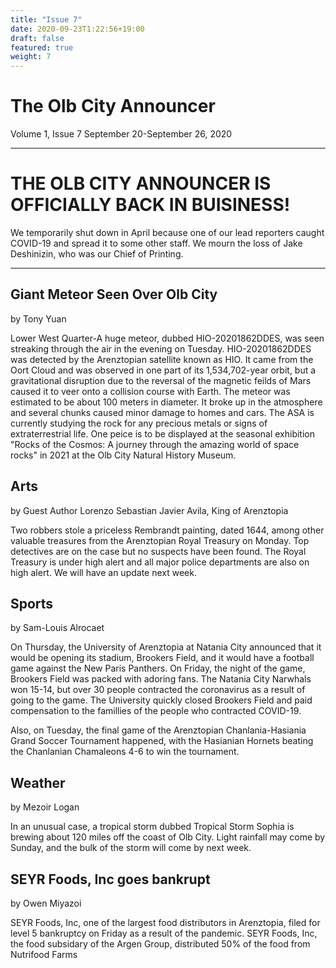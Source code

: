 ```yaml
---
title: "Issue 7"
date: 2020-09-23T1:22:56+19:00
draft: false
featured: true
weight: 7
---
```





# The Olb City Announcer
Volume 1, Issue 7
September 20-September 26, 2020

-----

# THE OLB CITY ANNOUNCER IS OFFICIALLY BACK IN BUISINESS!
We temporarily shut down in April because one of our lead reporters caught COVID-19 and spread it to some other staff. We mourn the loss of Jake Deshinizin, who was our Chief of Printing.

-----

## Giant Meteor Seen Over Olb City
by Tony Yuan    

Lower West Quarter-A huge meteor, dubbed HIO-20201862DDES, was seen streaking through the air in the evening on Tuesday. HIO-20201862DDES was detected by the Arenztopian satellite known as HIO. It came from the Oort Cloud and was observed in one part of its 1,534,702-year orbit, but a gravitational disruption due to the reversal of the magnetic feilds of Mars caused it to veer onto a collision course with Earth. The meteor was estimated to be about 100 meters in diameter. It broke up in the atmosphere and several chunks caused minor damage to homes and cars. The ASA is currently studying the rock for any precious metals or signs of extraterrestrial life. One peice is to be displayed at the seasonal exhibition "Rocks of the Cosmos: A journey through the amazing world of space rocks" in 2021 at the Olb City Natural History Museum.

## Arts
by Guest Author Lorenzo Sebastian Javier Avila, King of Arenztopia

Two robbers stole a priceless Rembrandt painting, dated 1644, among other valuable treasures from the Arenztopian Royal Treasury on Monday. Top detectives are on the case but no suspects have been found. The Royal Treasury is under high alert and all major police departments are also on high alert. We will have an update next week.

## Sports
by Sam-Louis Alrocaet

On Thursday, the University of Arenztopia at Natania City announced that it would be opening its stadium, Brookers Field, and it would have a football game against the New Paris Panthers. On Friday, the night of the game, Brookers Field was packed with adoring fans. The Natania City Narwhals won 15-14, but over 30 people contracted the coronavirus as a result of going to the game. The University quickly closed Brookers Field and paid compensation to the famillies of the people who contracted COVID-19.

Also, on Tuesday, the final game of the Arenztopian Chanlania-Hasiania Grand Soccer Tournament happened, with the Hasianian Hornets beating the Chanlanian Chamaleons 4-6 to win the tournament.

## Weather
by Mezoir Logan

In an unusual case, a tropical storm dubbed Tropical Storm Sophia is brewing about 120 miles off the coast of Olb City. Light rainfall may come by Sunday, and the bulk of the storm will come by next week. 

## SEYR Foods, Inc goes bankrupt
by Owen Miyazoi

SEYR Foods, Inc, one of the largest food distributors in Arenztopia, filed for level 5 bankruptcy on Friday as a result of the pandemic. SEYR Foods, Inc, the food subsidary of the Argen Group, distributed 50% of the food from Nutrifood Farms



